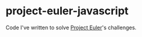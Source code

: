 # project-euler-javascript
Code I've written to solve [Project Euler](https://projecteuler.net/)'s challenges.
